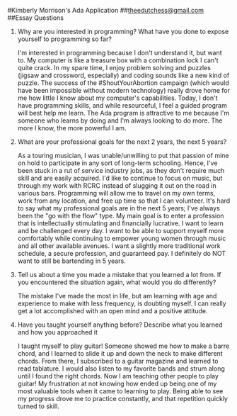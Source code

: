 #Kimberly Morrison's Ada Application
##[theedutchess@gmail.com](theedutchess@gmail.com)
##Essay Questions
<ol><li>Why are you interested in programming?  What have you done to expose yourself to programming so far? <p>I'm interested in programming because I don't understand it, but want to.  My computer is like a treasure box with a combination lock I can't quite crack.  In my spare time, I enjoy problem solving and puzzles (jigsaw and crossword, especially) and coding sounds like a new kind of puzzle.  The success of the #ShoutYourAbortion campaign (which would have been impossible without modern technology) really drove home for me how little I know about my computer's capabilities.  Today, I don't have programming skills, and while resourceful, I feel a guided program will best help me learn.  The Ada program is attractive to me because I'm someone who learns by doing and I'm always looking to do more.  The more I know, the more powerful I am.
<li>What are your professional goals for the next 2 years, the next 5 years?<p>As a touring musician, I was unable/unwilling to put that passion of mine on hold to participate in any sort of long-term schooling.  Hence, I've been stuck in a rut of service industry jobs, as they don't require much skill and are easily acquired.  I'd like to continue to focus on music, but through my work with RCRC instead of slugging it out on the road in various bars.  Programming will allow me to travel on my own terms, work from any location, and free up time so that I can volunteer.  It's hard to say what my professional goals are in the next 5 years; I've always been the "go with the flow" type.  My main goal is to enter a profession that is intellectually stimulating and financially lucrative.  I want to learn and be challenged every day.  I want to be able to support myself more comfortably while continuing to empower young women through music and all other available avenues.  I want a slightly more traditional work schedule, a secure profession, and guaranteed pay.  I definitely do NOT want to still be bartending in 5 years.
<li>Tell us about a time you made a mistake that you learned a lot from.  If you encountered the situation again, what would you do differently?<p>The mistake I've made the most in life, but am learning with age and experience to make with less frequency, is doubting myself.  I can really get a lot accomplished with an open mind and a positive attitude. 
<li>Have you taught yourself anything before?  Describe what you learned and how you approached it<p>I taught myself to play guitar!  Someone showed me how to make a barre chord, and I learned to slide it up and down the neck to make different chords. From there, I subscribed to a guitar magazine and learned to read tablature.  I would also listen to my favorite bands and strum along until I found the right chords.  Now I am teaching other people to play guitar!  My frustration at not knowing how ended up being one of my most valuable tools when it came to learning to play.  Being able to see my progress drove me to practice constantly, and that repetition quickly turned to skill.
